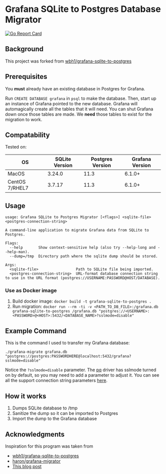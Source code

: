 # Grafana SQLite to Postgres Database Migrator
[![Go Report Card](https://goreportcard.com/badge/github.com/percona/grafana-db-migrator)](https://goreportcard.com/report/github.com/percona/grafana-db-migrator)

## Background

This project was forked from [wbh1/grafana-sqlite-to-postgres](https://github.com/wbh1/grafana-sqlite-to-postgres)

## Prerequisites
You **must** already have an existing database in Postgres for Grafana.

Run `CREATE DATABASE grafana` in `psql` to make the database. Then, start up an instance of Grafana pointed to the new database. Grafana will automagically create all the tables that it will need. You can shut Grafana down once those tables are made. We **need** those tables to exist for the migration to work.

## Compatability
Tested on:

| OS             | SQLite Version | Postgres Version | Grafana Version |
| -------------- | -------------- | ---------------- | --------------- |
| MacOS          | 3.24.0         | 11.3             | 6.1.0+          |
| CentOS 7/RHEL7 | 3.7.17         | 11.3             | 6.1.0+          |

## Usage
```
usage: Grafana SQLite to Postgres Migrator [<flags>] <sqlite-file> <postgres-connection-string>

A command-line application to migrate Grafana data from SQLite to Postgres.

Flags:
  --help       Show context-sensitive help (also try --help-long and --help-man).
  --dump=/tmp  Directory path where the sqlite dump should be stored.

Args:
  <sqlite-file>                 Path to SQLite file being imported.
  <postgres-connection-string>  URL-format database connection string to use in the URL format (postgres://USERNAME:PASSWORD@HOST/DATABASE).
```
### Use as Docker image
1. Build docker image: `docker build -t grafana-sqlite-to-postgres .`
2. Run migration: `docker run --rm -ti -v <PATH_TO_DB_FILE>:/grafana.db grafana-sqlite-to-postgres /grafana.db "postgres://<USERNAME>:<PASSWORD>@<HOST>:5432/<DATABASE_NAME>?sslmode=disable"`

## Example Command
This is the command I used to transfer my Grafana database:
```
./grafana-migrate grafana.db "postgres://postgres:PASSWORDHERE@localhost:5432/grafana?sslmode=disable"
```
Notice the `?sslmode=disable` parameter. The [pq](https://github.com/lib/pq) driver has sslmode turned on by default, so you may need to add a parameter to adjust it. You can see all the support connection string parameters [here](https://godoc.org/github.com/lib/pq#hdr-Connection_String_Parameters).

## How it works
1. Dumps SQLite database to /tmp
2. Sanitize the dump so it can be imported to Postgres
3. Import the dump to the Grafana database

## Acknowledgments
Inspiration for this program was taken from
- [wbh1/grafana-sqlite-to-postgres](https://github.com/wbh1/grafana-sqlite-to-postgres)
- [haron/grafana-migrator](https://github.com/haron/grafana-migrator)
- [This blog post](https://0x63.me/migrating-grafana-from-sqlite-to-postgresql/)
